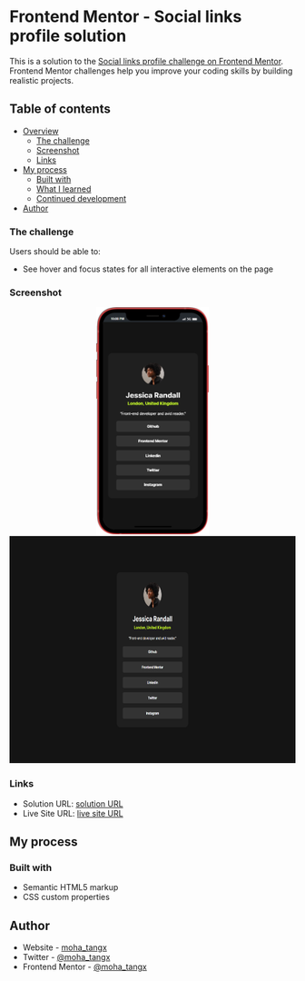 # Frontend Mentor - Social links profile solution

This is a solution to the [Social links profile challenge on Frontend Mentor](https://www.frontendmentor.io/challenges/social-links-profile-UG32l9m6dQ). Frontend Mentor challenges help you improve your coding skills by building realistic projects.

## Table of contents

- [Overview](#overview)
  - [The challenge](#the-challenge)
  - [Screenshot](#screenshot)
  - [Links](#links)
- [My process](#my-process)
  - [Built with](#built-with)
  - [What I learned](#what-i-learned)
  - [Continued development](#continued-development)
- [Author](#author)

### The challenge

Users should be able to:

- See hover and focus states for all interactive elements on the page

### Screenshot

<p align=center>
<img src="./screenshots/social-links-profile-mobile.png" height = "400"/>
<img src="./screenshots/social-links.png" height = "400"/>
</p>

### Links

- Solution URL: [ solution URL](https://github.com/moha-tangx/social-links-profile-main)
- Live Site URL: [ live site URL](https://moha-tangx.github.io/social-links-profile-main/)

## My process

### Built with

- Semantic HTML5 markup
- CSS custom properties

## Author

- Website - [moha_tangx](https://www.moha_tangx_dev.com)
- Twitter - [@moha_tangx](https://www.twitter.com/moha_tangx)
- Frontend Mentor - [@moha_tangx](https://www.frontendmentor.io/profile/moha-tangx)
